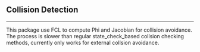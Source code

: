 ## Collision Detection
-----------------

This package use FCL to compute Phi and Jacobian for collision avoidance. The process is slower than regular state_check_based collsion checking methods, currently only works for external collsion avoidance.
